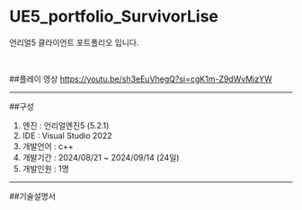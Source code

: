 # UE5_portfolio_SurvivorLise
언리얼5 클라이언트 포트폴리오 입니다.

&nbsp;

##플레이 영상
https://youtu.be/sh3eEuVhegQ?si=cgK1m-Z9dWvMizYW

----------------------

##구성
1. 엔진 : 언리얼엔진5 (5.2.1)
2. IDE : Visual Studio 2022
3. 개발언어 : c++ 
4. 개발기간 : 2024/08/21 ~ 2024/09/14 (24일)
5. 개발인원 : 1명

------------------------


##기술설명서


